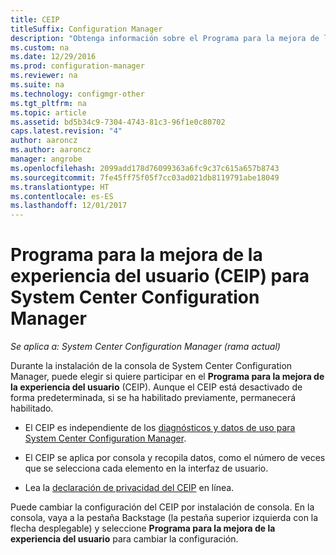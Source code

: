 ```yaml
---
title: CEIP
titleSuffix: Configuration Manager
description: "Obtenga información sobre el Programa para la mejora de la experiencia del usuario para System Center Configuration Manager."
ms.custom: na
ms.date: 12/29/2016
ms.prod: configuration-manager
ms.reviewer: na
ms.suite: na
ms.technology: configmgr-other
ms.tgt_pltfrm: na
ms.topic: article
ms.assetid: bd5b34c9-7304-4743-81c3-96f1e0c80702
caps.latest.revision: "4"
author: aaroncz
ms.author: aaroncz
manager: angrobe
ms.openlocfilehash: 2099add178d76099363a6fc9c37c615a657b8743
ms.sourcegitcommit: 7fe45ff75f05f7cc03ad021db8119791abe18049
ms.translationtype: HT
ms.contentlocale: es-ES
ms.lasthandoff: 12/01/2017
---
```

# <a name="customer-experience-improvement-program-ceip-for-system-center-configuration-manager"></a>Programa para la mejora de la experiencia del usuario (CEIP) para System Center Configuration Manager

*Se aplica a: System Center Configuration Manager (rama actual)*

Durante la instalación de la consola de System Center Configuration Manager, puede elegir si quiere participar en el **Programa para la mejora de la experiencia del usuario** (CEIP). Aunque el CEIP está desactivado de forma predeterminada, si se ha habilitado previamente, permanecerá habilitado.  

-   El CEIP es independiente de los [diagnósticos y datos de uso para System Center Configuration Manager](../../../core/plan-design/diagnostics/diagnostics-and-usage-data.md).  

-   El CEIP se aplica por consola y recopila datos, como el número de veces que se selecciona cada elemento en la interfaz de usuario.  

-   Lea la [declaración de privacidad del CEIP](https://www.microsoft.com/products/ceip/en-us/privacypolicy.mspx) en línea.  

Puede cambiar la configuración del CEIP por instalación de consola. En la consola, vaya a la pestaña Backstage (la pestaña superior izquierda con la flecha desplegable) y seleccione **Programa para la mejora de la experiencia del usuario** para cambiar la configuración.  

